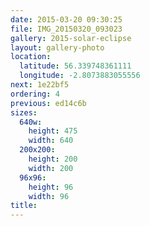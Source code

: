 ```yaml
---
date: 2015-03-20 09:30:25
file: IMG_20150320_093023
gallery: 2015-solar-eclipse
layout: gallery-photo
location:
  latitude: 56.339748361111
  longitude: -2.8073883055556
next: 1e22bf5
ordering: 4
previous: ed14c6b
sizes:
  640w:
    height: 475
    width: 640
  200x200:
    height: 200
    width: 200
  96x96:
    height: 96
    width: 96
title: 
---
```

